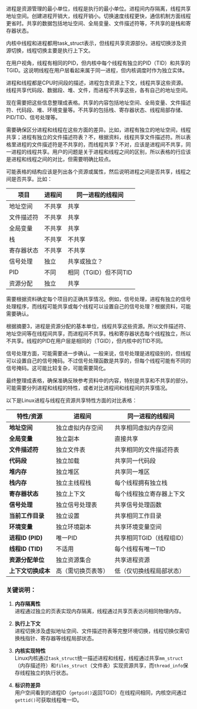进程是资源管理的最小单位，线程是执行的最小单位。进程间内存隔离，线程共享地址空间。创建进程开销大，线程开销小。切换速度线程更快，通信机制方面线程更省时。共享的数据包括地址空间、全局变量、文件描述符等，不共享的是栈和寄存器状态。

内核中线程和进程都用task_struct表示，但线程共享资源部分。进程切换涉及资源切换，线程切换主要是执行上下文。

在用户视角，线程有相同的PID，但内核中每个线程有独立的PID（TID）和共享的TGID。这说明线程在用户层看起来属于同一进程，但内核调度时作为独立实体。

进程和线程都是CPU时间段的描述，进程包含资源上下文，线程共享这些资源。线程共享代码段、数据段、堆、文件，而进程不共享这些，各有自己的地址空间。

现在需要把这些信息整理成表格。共享的内容包括地址空间、全局变量、文件描述符、代码段、堆、环境变量等。不共享的包括栈、寄存器状态、线程局部存储、PID/TID、信号处理等。

需要确保区分进程和线程在这些方面的差异。比如，进程有独立的地址空间，线程共享；进程有独立的文件描述符表？不，根据资料，线程共享文件描述符。所以表格里进程的文件描述符是不共享的，而线程共享？不对，应该是进程间不共享，同一进程的线程共享。用户的问题是关于进程和线程之间的区别，所以表格的行应该是进程和线程之间的对比，但需要明确比较点。

可能表格的结构应该是列出各个资源或属性，然后说明进程之间是否共享，线程之间是否共享。比如：

| 项目                | 进程间       | 同一进程的线程间 |
|---------------------|--------------|------------------|
| 地址空间            | 不共享       | 共享             |
| 文件描述符          | 不共享       | 共享             |
| 全局变量            | 不共享       | 共享             |
| 栈                  | 不共享       | 不共享           |
| 寄存器状态          | 不共享       | 不共享           |
| 信号处理            | 独立         | 共享或独立？     |
| PID                 | 不同         | 相同（TGID）但不同TID |
| 资源分配            | 独立         | 共享             |

需要根据资料确定每个项目的正确共享情况。例如，信号处理，进程有独立的信号处理程序，而线程可能共享或每个线程可以设置自己的信号处理？根据资料，可能需要确认。

根据摘要3，进程是资源分配的基本单位，线程共享这些资源。所以文件描述符、地址空间等在线程间共享，而进程间不共享。栈和寄存器状态每个线程独立，所以不共享。线程的PID在用户层是相同的（TGID），但内核中的TID不同。

信号处理方面，可能需要进一步确认。一般来说，信号处理是进程级别的，但线程可以设置自己的信号掩码。不过信号处理函数是共享的，但每个线程可能有不同的信号掩码。这可能比较复杂，可能需要简化。

最终整理成表格，确保准确反映参考资料中的内容，特别是共享和不共享的部分。可能需要分列进程和线程的特性，或者对比进程间和线程间的共享情况。


以下是Linux进程与线程在资源共享特性方面的对比表格：

| **特性/资源**         | **进程间**               | **同一进程的线程间**       |
|-----------------------|--------------------------|--------------------------|
| **地址空间**          | 独立虚拟内存空间         | 共享相同虚拟内存空间       |
| **全局变量**          | 独立副本                 | 直接共享                  |
| **文件描述符**        | 独立文件表               | 共享相同的文件描述符表     |
| **代码段**            | 独立加载                 | 共享同一代码段            |
| **堆内存**            | 独立堆区                 | 共享同一堆区              |
| **栈内存**            | 独立主线程栈             | 每个线程拥有独立栈        |
| **寄存器状态**        | 独立上下文               | 每个线程独立寄存器上下文   |
| **信号处理**          | 独立信号处理表           | 共享信号处理函数           |
| **当前工作目录**      | 独立设置                 | 共享相同工作目录           |
| **环境变量**          | 独立环境副本             | 共享环境变量空间           |
| **进程ID (PID)**      | 唯一PID                 | 共享相同TGID（线程组ID）  |
| **线程ID (TID)**      | 不适用                   | 每个线程有唯一TID          |
| **资源分配单位**      | 独立资源集合             | 共享进程资源               |
| **上下文切换成本**    | 高（需切换页表等）       | 低（仅切换线程局部状态）   |

### 关键说明：
1. **内存隔离性**  
   进程通过独立的页表实现内存隔离，线程通过共享页表访问相同物理内存。

2. **执行上下文**  
   进程切换涉及虚拟地址空间、文件描述符表等完整环境切换，线程切换仅需切换栈指针、寄存器等线程局部状态。

3. **内核实现特性**  
   Linux内核通过`task_struct`统一描述进程和线程，线程通过共享`mm_struct`（内存描述符）和`files_struct`（文件表）实现资源共享，而`thread_info`保存线程独立的执行状态。

4. **标识符差异**  
   用户空间看到的进程ID（`getpid()`返回TGID）在线程间相同，内核空间通过`gettid()`可获取线程唯一ID。